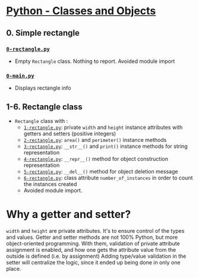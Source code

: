 # [Python - Classes and Objects](https://intranet.hbtn.io/projects/2125)

## 0. Simple rectangle
### [`0-rectangle.py`](0-rectangle.py)
* Empty `Rectangle` class. Nothing to report. Avoided module import
### [`0-main.py`](0-main.py)
* Displays rectangle info

## 1-6. Rectangle class
* `Rectangle` class with :
    * [`1-rectangle.py`](1-rectangle.py): private `width` and `height` instance attributes with getters and setters (positive integers)
    * [`2-rectangle.py`](2-rectangle.py): `area()` and `perimeter()` instance methods
    * [`3-rectangle.py`](3-rectangle.py): `__str__()` and `print()` instance methods for string representation
    * [`4-rectangle.py`](4-rectangle.py): `__repr__()` method for object construction representation
    * [`5-rectangle.py`](5-rectangle.py): `__del__()` method for object deletion message
    * [`6-rectangle.py`](6-rectangle.py): class attribute `number_of_instances` in order to count the instances created
    * Avoided module import.

# Why a getter and setter?
`width` and `height` are private attributes. It's to ensure control of the types and values. Getter and setter methods are not 100% Python, but more object-oriented programming. With them, validation of private attribute assignment is enabled, and how one gets the attribute value from the outside is defined (i.e. by assignment) Adding type/value validation in the setter will centralize the logic, since it ended up being done in only one place.
